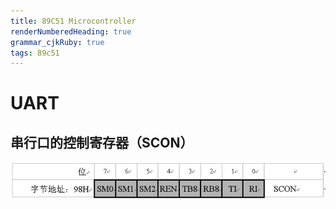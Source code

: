 ```yaml
---
title: 89C51 Microcontroller
renderNumberedHeading: true
grammar_cjkRuby: true
tags: 89c51
---
```





# UART

## 串行口的控制寄存器（SCON）
![SCON register ](./images/1647600389641.png)